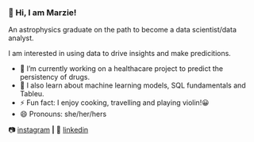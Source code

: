 ### 👋 Hi, I am Marzie!

An astrophysics graduate on the path to become a data scientist/data analyst. 


I am interested in using data to drive insights and make predicitions. 

- 🔭 I’m currently working on a healthacare project to predict the persistency of drugs.
- 🌱 I also learn about machine learning models, SQL fundamentals and Tableu. 
-  ⚡ Fun fact: I enjoy cooking, travelling and playing violin!😀 
- 😄 Pronouns: she/her/hers


📷 [instagram][instagram] **|** 
👔 [linkedin][linkedin]

[instagram]: https://www.instagram.com/mrz.h94/
[linkedin]: https://linkedin.com/in/smarziehho94
